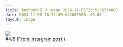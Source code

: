 ```yaml
---
title: kenbooth2.0 image 2024-11-01T23:51:15+0000
date: 2024-11-01 18:52:49.642000000 -05:00
layout: image
---
```


<img src="https://dl.dropboxusercontent.com/s/taysvho7laqb7m3/465192089_947446394099980_7238703059094354221_n?dl=0"><br>
#4/6 (<a href="https://www.instagram.com/p/DB2QujqPtSI/">From Instagram post.</a>)